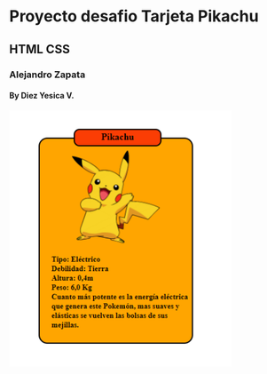 # Proyecto desafio Tarjeta Pikachu 
## HTML CSS
### Alejandro Zapata
#### By Diez Yesica V.

<td> <img src="https://github.com/shudiez/TarjetaPokemonPikachuCssHtml/blob/master/desafio%20pikachu.png" width="400px" /> </td>
